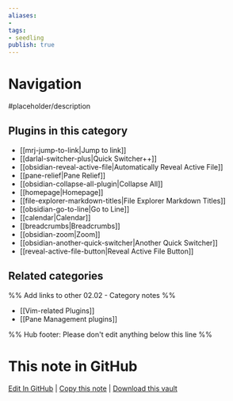 ```yaml
---
aliases:
- 
tags: 
- seedling 
publish: true
---
```



# Navigation

#placeholder/description

## Plugins in this category

- [[mrj-jump-to-link|Jump to link]]
- [[darlal-switcher-plus|Quick Switcher++]]
- [[obsidian-reveal-active-file|Automatically Reveal Active File]]
- [[pane-relief|Pane Relief]]
- [[obsidian-collapse-all-plugin|Collapse All]]
- [[homepage|Homepage]]
- [[file-explorer-markdown-titles|File Explorer Markdown Titles]]
- [[obsidian-go-to-line|Go to Line]]
- [[calendar|Calendar]]
- [[breadcrumbs|Breadcrumbs]]
- [[obsidian-zoom|Zoom]]
- [[obsidian-another-quick-switcher|Another Quick Switcher]]
- [[reveal-active-file-button|Reveal Active File Button]]

## Related categories

%% Add links to other 02.02 - Category notes %%

- [[Vim-related Plugins]]
- [[Pane Management plugins]]

%% Hub footer: Please don't edit anything below this line %%

# This note in GitHub

<span class="git-footer">[Edit In GitHub](https://github.dev/obsidian-community/obsidian-hub/blob/main/02%20-%20Community%20Expansions/02.01%20Plugins%20by%20Category/Plugins%20to%20navigate%20notes.md "git-hub-edit-note") | [Copy this note](https://raw.githubusercontent.com/obsidian-community/obsidian-hub/main/02%20-%20Community%20Expansions/02.01%20Plugins%20by%20Category/Plugins%20to%20navigate%20notes.md "git-hub-copy-note") | [Download this vault](https://github.com/obsidian-community/obsidian-hub/archive/refs/heads/main.zip "git-hub-download-vault") </span>
